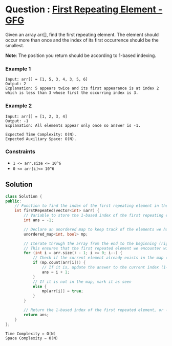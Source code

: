 # Question : [First Repeating Element - GFG](https://www.geeksforgeeks.org/problems/first-repeating-element4018/1)

Given an array arr[], find the first repeating element. The element should occur more than once and the index of its first occurrence should be the smallest.

**Note**: The position you return should be according to 1-based indexing. 

### Example 1

```
Input: arr[] = [1, 5, 3, 4, 3, 5, 6]
Output: 2
Explanation: 5 appears twice and its first appearance is at index 2 
which is less than 3 whose first the occurring index is 3.
```

### Example 2

```
Input: arr[] = [1, 2, 3, 4]
Output: -1
Explanation: All elements appear only once so answer is -1.
```

```
Expected Time Complexity: O(N).
Expected Auxiliary Space: O(N).
```

### Constraints

- `1 <= arr.size <= 10^6`
- `0 <= arr[i]<= 10^6`

## Solution

```Cpp
class Solution {
public:
    // Function to find the index of the first repeating element in the array.
    int firstRepeated(vector<int> &arr) {
        // Variable to store the 1-based index of the first repeating element
        int ans = -1;

        // Declare an unordered map to keep track of the elements we have seen.
        unordered_map<int, bool> mp;

        // Iterate through the array from the end to the beginning (right to left)
        // This ensures that the first repeated element we encounter will have the smallest index
        for (int i = arr.size() - 1; i >= 0; i--) {
            // Check if the current element already exists in the map (i.e., has been seen before)
            if (mp.count(arr[i])) {
                // If it is, update the answer to the current index (1-based)
                ans = i + 1;
            } 
            // If it is not in the map, mark it as seen
            else {
                mp[arr[i]] = true;
            }
        }

        // Return the 1-based index of the first repeated element, or -1 if no repetition is found
        return ans;
    }
};

Time Complexity = O(N)
Space Complexity = O(N)
```